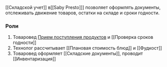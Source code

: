 ﻿[[Складской учет]] в[[Saby Presto]]] позволяет оформлять документы, отслеживать движение товаров, остатки на складе и сроки годности.

### Роли
1. Товаровед [Прием поступления продуктов](Поступление.md) и [[Проверка сроков годности]]
2. Технолог рассчитывает [[Плановая стоимость блюд]] и [[Фудкост]]
3. Товаровед оформляет [[Складские документы]], проводит [[Инвентаризация]]

